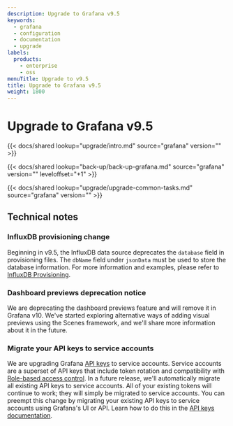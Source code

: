 ```yaml
---
description: Upgrade to Grafana v9.5
keywords:
  - grafana
  - configuration
  - documentation
  - upgrade
labels:
  products:
    - enterprise
    - oss
menuTitle: Upgrade to v9.5
title: Upgrade to Grafana v9.5
weight: 1800
---
```


# Upgrade to Grafana v9.5

{{< docs/shared lookup="upgrade/intro.md" source="grafana" version="<GRAFANA VERSION>" >}}

{{< docs/shared lookup="back-up/back-up-grafana.md" source="grafana" version="<GRAFANA VERSION>" leveloffset="+1" >}}

{{< docs/shared lookup="upgrade/upgrade-common-tasks.md" source="grafana" version="<GRAFANA VERSION>" >}}

## Technical notes

### InfluxDB provisioning change

Beginning in v9.5, the InfluxDB data source deprecates the `database` field in provisioning files.
The `dbName` field under `jsonData` must be used to store the database information.
For more information and examples, please refer to [InfluxDB Provisioning](../../datasources/influxdb/#provision-the-data-source).

### Dashboard previews deprecation notice

We are deprecating the dashboard previews feature and will remove it in Grafana v10. We've started exploring alternative ways of adding visual previews using the Scenes framework, and we'll share more information about it in the future.

### Migrate your API keys to service accounts

We are upgrading Grafana [API keys](/docs/grafana/<GRAFANA_VERSION>/administration/service-accounts/migrate-api-keys/) to service accounts. Service accounts are a superset of API keys that include token rotation and compatibility with [Role-based access control](../../administration/roles-and-permissions/access-control/). In a future release, we'll automatically migrate all existing API keys to service accounts. All of your existing tokens will continue to work; they will simply be migrated to service accounts. You can preempt this change by migrating your existing API keys to service accounts using Grafana's UI or API. Learn how to do this in the [API keys documentation](/docs/grafana/<GRAFANA_VERSION>/administration/service-accounts/migrate-api-keys/).
